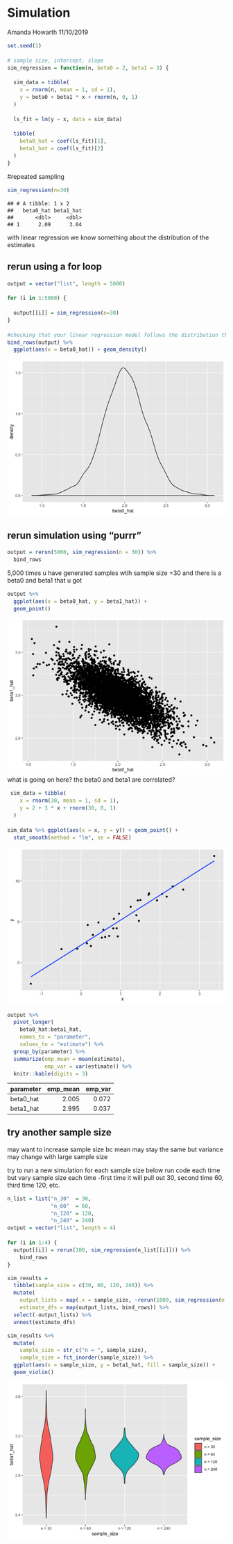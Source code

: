 Simulation
================
Amanda Howarth
11/10/2019

``` r
set.seed(1)

# sample size, intercept, slope 
sim_regression = function(n, beta0 = 2, beta1 = 3) {
  
  sim_data = tibble(
    x = rnorm(n, mean = 1, sd = 1),
    y = beta0 + beta1 * x + rnorm(n, 0, 1)
  )
  
  ls_fit = lm(y ~ x, data = sim_data)
  
  tibble(
    beta0_hat = coef(ls_fit)[1],
    beta1_hat = coef(ls_fit)[2]
  )
}
```

\#repeated sampling

``` r
sim_regression(n=30)
```

    ## # A tibble: 1 x 2
    ##   beta0_hat beta1_hat
    ##       <dbl>     <dbl>
    ## 1      2.09      3.04

with linear regression we know something about the distribution of the
estimates

## rerun using a for loop

``` r
output = vector("list", length = 5000)

for (i in 1:5000) {
  
  output[[i]] = sim_regression(n=30)
}

#checking that your linear regression model follows the distribution that it should be following 
bind_rows(output) %>%
  ggplot(aes(x = beta0_hat)) + geom_density()
```

![](simulation_files/figure-gfm/unnamed-chunk-3-1.png)<!-- -->

## rerun simulation using “purrr”

``` r
output = rerun(5000, sim_regression(n = 30)) %>%
  bind_rows
```

5,000 times u have generated samples wtih sample size =30 and there is a
beta0 and beta1 that u got

``` r
output %>% 
  ggplot(aes(x = beta0_hat, y = beta1_hat)) + 
  geom_point()
```

![](simulation_files/figure-gfm/unnamed-chunk-5-1.png)<!-- --> what is
going on here? the beta0 and beta1 are correlated?

``` r
 sim_data = tibble(
    x = rnorm(30, mean = 1, sd = 1),
    y = 2 + 3 * x + rnorm(30, 0, 1)
  )

sim_data %>% ggplot(aes(x = x, y = y)) + geom_point() +
  stat_smooth(method = "lm", se = FALSE)
```

![](simulation_files/figure-gfm/unnamed-chunk-6-1.png)<!-- -->

``` r
output %>% 
  pivot_longer(
    beta0_hat:beta1_hat,
    names_to = "parameter", 
    values_to = "estimate") %>% 
  group_by(parameter) %>% 
  summarize(emp_mean = mean(estimate),
            emp_var = var(estimate)) %>% 
  knitr::kable(digits = 3)
```

| parameter  | emp\_mean | emp\_var |
| :--------- | --------: | -------: |
| beta0\_hat |     2.005 |    0.072 |
| beta1\_hat |     2.995 |    0.037 |

## try another sample size

may want to increase sample size bc mean may stay the same but variance
may change with large sample size

try to run a new simulation for each sample size below run code each
time but vary sample size each time -first time it will pull out 30,
second time 60, third time 120, etc.

``` r
n_list = list("n_30"  = 30, 
              "n_60"  = 60, 
              "n_120" = 120, 
              "n_240" = 240)
output = vector("list", length = 4)

for (i in 1:4) {
  output[[i]] = rerun(100, sim_regression(n_list[[i]])) %>% 
    bind_rows
}
```

``` r
sim_results = 
  tibble(sample_size = c(30, 60, 120, 240)) %>% 
  mutate(
    output_lists = map(.x = sample_size, ~rerun(1000, sim_regression(n = .x))),
    estimate_dfs = map(output_lists, bind_rows)) %>% 
  select(-output_lists) %>% 
  unnest(estimate_dfs)
```

``` r
sim_results %>% 
  mutate(
    sample_size = str_c("n = ", sample_size),
    sample_size = fct_inorder(sample_size)) %>% 
  ggplot(aes(x = sample_size, y = beta1_hat, fill = sample_size)) + 
  geom_violin()
```

![](simulation_files/figure-gfm/unnamed-chunk-10-1.png)<!-- -->
